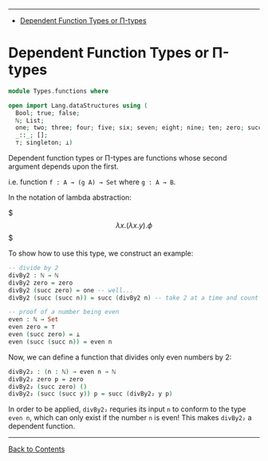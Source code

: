 <!-- START doctoc generated TOC please keep comment here to allow auto update -->
<!-- DON'T EDIT THIS SECTION, INSTEAD RE-RUN doctoc TO UPDATE -->
****

- [Dependent Function Types or Π-types](#dependent-function-types-or-%CF%80-types)

<!-- END doctoc generated TOC please keep comment here to allow auto update -->


# Dependent Function Types or Π-types

```agda
module Types.functions where

open import Lang.dataStructures using (
  Bool; true; false;
  ℕ; List;
  one; two; three; four; five; six; seven; eight; nine; ten; zero; succ;
  _::_; [];
  ⊤; singleton; ⟂)
```

Dependent function types or Π-types are functions whose second argument depends upon the first.

i.e. function `f : A → (g A) → Set` where `g : A → B`.

In the notation of lambda abstraction:

$$$
λx. (λx.y).ϕ
$$$

To show how to use this type, we construct an example:

```agda
-- divide by 2
divBy2 : ℕ → ℕ
divBy2 zero = zero
divBy2 (succ zero) = one -- well...
divBy2 (succ (succ n)) = succ (divBy2 n) -- take 2 at a time and count as 1

-- proof of a number being even
even : ℕ → Set
even zero = ⊤
even (succ zero) = ⟂
even (succ (succ n)) = even n
```

Now, we can define a function that divides only even numbers by 2:

```agda
divBy2₂ : (n : ℕ) → even n → ℕ
divBy2₂ zero p = zero
divBy2₂ (succ zero) ()
divBy2₂ (succ (succ y)) p = succ (divBy2₂ y p)
```

In order to be applied, `divBy2₂` requries its input `n` to conform to the type `even n`, which can only exist if the number `n` is even! This makes `divBy2₂` a dependent function.

****
[Back to Contents](./contents.html)
